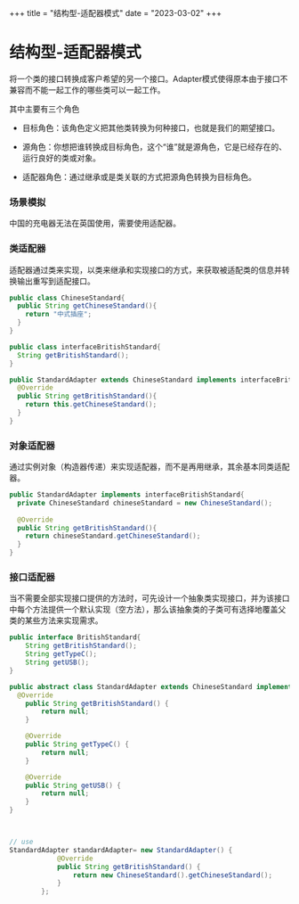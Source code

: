 +++
title = "结构型-适配器模式"
date = "2023-03-02"
+++
# 结构型-适配器模式

将一个类的接口转换成客户希望的另一个接口。Adapter模式使得原本由于接口不兼容而不能一起工作的哪些类可以一起工作。



其中主要有三个角色

* 目标角色：该角色定义把其他类转换为何种接口，也就是我们的期望接口。

* 源角色：你想把谁转换成目标角色，这个“谁”就是源角色，它是已经存在的、运行良好的类或对象。
* 适配器角色：通过继承或是类关联的方式把源角色转换为目标角色。



### 场景模拟

中国的充电器无法在英国使用，需要使用适配器。



### 类适配器

适配器通过类来实现，以类来继承和实现接口的方式，来获取被适配类的信息并转换输出重写到适配接口。

```java
public class ChineseStandard{
  public String getChineseStandard(){
    return "中式插座";
  }
}

public class interfaceBritishStandard{
  String getBritishStandard();
}

public StandardAdapter extends ChineseStandard implements interfaceBritishStandard{
  @Override
  public String getBritishStandard(){
    return this.getChineseStandard();
  }
}
```



### 对象适配器

通过实例对象（构造器传递）来实现适配器，而不是再用继承，其余基本同类适配器。

```java
public StandardAdapter implements interfaceBritishStandard{
  private ChineseStandard chineseStandard = new ChineseStandard();
  
  @Override
  public String getBritishStandard(){
    return chineseStandard.getChineseStandard();
  }
}
```



### 接口适配器

当不需要全部实现接口提供的方法时，可先设计一个抽象类实现接口，并为该接口中每个方法提供一个默认实现（空方法），那么该抽象类的子类可有选择地覆盖父类的某些方法来实现需求。

```java
public interface BritishStandard{
    String getBritishStandard();
    String getTypeC();
    String getUSB();
}

public abstract class StandardAdapter extends ChineseStandard implements BritishStandard{
  @Override
    public String getBritishStandard() {
        return null;
    }

    @Override
    public String getTypeC() {
        return null;
    }

    @Override
    public String getUSB() {
        return null;
    }
}



// use
StandardAdapter standardAdapter= new StandardAdapter() {
            @Override
            public String getBritishStandard() {
                return new ChineseStandard().getChineseStandard();
            }
        };
```

